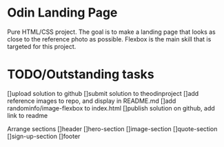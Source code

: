 # Odin Landing Page

Pure HTML/CSS project.
The goal is to make a landing page that looks as close to the reference photo as possible.
Flexbox is the main skill that is targeted for this project.

# TODO/Outstanding tasks

[]upload solution to github
[]submit solution to theodinproject
[]add reference images to repo, and display in README.md
[]add randominfo/image-flexbox to index.html
[]publish solution on github, add link to readme

Arrange sections
[]header
[]hero-section
[]image-section
[]quote-section
[]sign-up-section
[]footer
